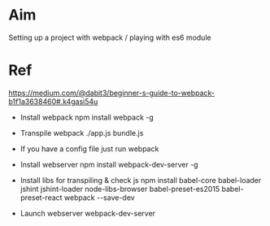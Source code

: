 # Aim
Setting up a project with webpack / playing with es6 module

# Ref
https://medium.com/@dabit3/beginner-s-guide-to-webpack-b1f1a3638460#.k4gasi54u

- Install webpack
npm install webpack -g

- Transpile
webpack ./app.js bundle.js

- If you have a config file just run
webpack

- Install webserver
npm install webpack-dev-server -g

- Install libs for transpiling & check js
npm install babel-core babel-loader jshint jshint-loader node-libs-browser babel-preset-es2015 babel-preset-react webpack --save-dev

- Launch webserver
webpack-dev-server
